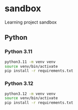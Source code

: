 # sandbox
Learning project sandbox
## Python
### Python 3.11
```bash
python3.11 -m venv venv
source venv/bin/activate
pip install -r requirements.txt
```
### Python 3.12
```bash
python3.12 -m venv venv
source venv/bin/activate
pip install -r requirements.txt
```
